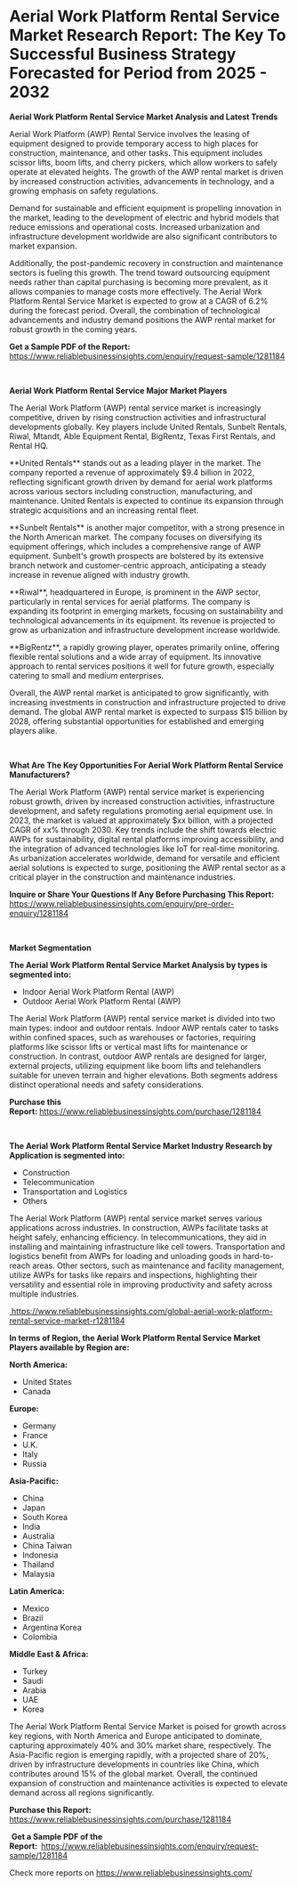 <p><h1>Aerial Work Platform Rental Service Market Research Report: The Key To Successful Business Strategy Forecasted for Period from 2025 - 2032</h1></p><p><strong>Aerial Work Platform Rental Service Market Analysis and Latest Trends</strong></p>
<p><p>Aerial Work Platform (AWP) Rental Service involves the leasing of equipment designed to provide temporary access to high places for construction, maintenance, and other tasks. This equipment includes scissor lifts, boom lifts, and cherry pickers, which allow workers to safely operate at elevated heights. The growth of the AWP rental market is driven by increased construction activities, advancements in technology, and a growing emphasis on safety regulations. </p><p>Demand for sustainable and efficient equipment is propelling innovation in the market, leading to the development of electric and hybrid models that reduce emissions and operational costs. Increased urbanization and infrastructure development worldwide are also significant contributors to market expansion. </p><p>Additionally, the post-pandemic recovery in construction and maintenance sectors is fueling this growth. The trend toward outsourcing equipment needs rather than capital purchasing is becoming more prevalent, as it allows companies to manage costs more effectively. The Aerial Work Platform Rental Service Market is expected to grow at a CAGR of 6.2% during the forecast period. Overall, the combination of technological advancements and industry demand positions the AWP rental market for robust growth in the coming years.</p></p>
<p><strong>Get a Sample PDF of the Report:&nbsp;</strong> <a href="https://www.reliablebusinessinsights.com/enquiry/request-sample/1281184?utm_campaign=3314&utm_medium=2&utm_source=Github&utm_content=ia&utm_term=24032025&utm_id=aerial-work-platform-rental-service">https://www.reliablebusinessinsights.com/enquiry/request-sample/1281184</a></p>
<p>&nbsp;</p>
<p><strong>Aerial Work Platform Rental Service Major Market Players</strong></p>
<p><p>The Aerial Work Platform (AWP) rental service market is increasingly competitive, driven by rising construction activities and infrastructural developments globally. Key players include United Rentals, Sunbelt Rentals, Riwal, Mtandt, Able Equipment Rental, BigRentz, Texas First Rentals, and Rental HQ.</p><p>**United Rentals** stands out as a leading player in the market. The company reported a revenue of approximately $9.4 billion in 2022, reflecting significant growth driven by demand for aerial work platforms across various sectors including construction, manufacturing, and maintenance. United Rentals is expected to continue its expansion through strategic acquisitions and an increasing rental fleet.</p><p>**Sunbelt Rentals** is another major competitor, with a strong presence in the North American market. The company focuses on diversifying its equipment offerings, which includes a comprehensive range of AWP equipment. Sunbelt's growth prospects are bolstered by its extensive branch network and customer-centric approach, anticipating a steady increase in revenue aligned with industry growth.</p><p>**Riwal**, headquartered in Europe, is prominent in the AWP sector, particularly in rental services for aerial platforms. The company is expanding its footprint in emerging markets, focusing on sustainability and technological advancements in its equipment. Its revenue is projected to grow as urbanization and infrastructure development increase worldwide.</p><p>**BigRentz**, a rapidly growing player, operates primarily online, offering flexible rental solutions and a wide array of equipment. Its innovative approach to rental services positions it well for future growth, especially catering to small and medium enterprises.</p><p>Overall, the AWP rental market is anticipated to grow significantly, with increasing investments in construction and infrastructure projected to drive demand. The global AWP rental market is expected to surpass $15 billion by 2028, offering substantial opportunities for established and emerging players alike.</p></p>
<p>&nbsp;</p>
<p><strong>What Are The Key Opportunities For Aerial Work Platform Rental Service Manufacturers?</strong></p>
<p><p>The Aerial Work Platform (AWP) rental service market is experiencing robust growth, driven by increased construction activities, infrastructure development, and safety regulations promoting aerial equipment use. In 2023, the market is valued at approximately $xx billion, with a projected CAGR of xx% through 2030. Key trends include the shift towards electric AWPs for sustainability, digital rental platforms improving accessibility, and the integration of advanced technologies like IoT for real-time monitoring. As urbanization accelerates worldwide, demand for versatile and efficient aerial solutions is expected to surge, positioning the AWP rental sector as a critical player in the construction and maintenance industries.</p></p>
<p><strong>Inquire or Share Your Questions If Any Before Purchasing This Report:</strong> <a href="https://www.reliablebusinessinsights.com/enquiry/pre-order-enquiry/1281184?utm_campaign=3314&utm_medium=2&utm_source=Github&utm_content=ia&utm_term=24032025&utm_id=aerial-work-platform-rental-service">https://www.reliablebusinessinsights.com/enquiry/pre-order-enquiry/1281184</a></p>
<p>&nbsp;</p>
<p><strong>Market Segmentation</strong></p>
<p><strong>The Aerial Work Platform Rental Service Market Analysis by types is segmented into:</strong></p>
<p><ul><li>Indoor Aerial Work Platform Rental (AWP)</li><li>Outdoor Aerial Work Platform Rental (AWP)</li></ul></p>
<p><p>The Aerial Work Platform (AWP) rental service market is divided into two main types: indoor and outdoor rentals. Indoor AWP rentals cater to tasks within confined spaces, such as warehouses or factories, requiring platforms like scissor lifts or vertical mast lifts for maintenance or construction. In contrast, outdoor AWP rentals are designed for larger, external projects, utilizing equipment like boom lifts and telehandlers suitable for uneven terrain and higher elevations. Both segments address distinct operational needs and safety considerations.</p></p>
<p><strong>Purchase this Report:&nbsp;</strong><a href="https://www.reliablebusinessinsights.com/purchase/1281184?utm_campaign=3314&utm_medium=2&utm_source=Github&utm_content=ia&utm_term=24032025&utm_id=aerial-work-platform-rental-service">https://www.reliablebusinessinsights.com/purchase/1281184</a></p>
<p>&nbsp;</p>
<p><strong>The Aerial Work Platform Rental Service Market Industry Research by Application is segmented into:</strong></p>
<p><ul><li>Construction</li><li>Telecommunication</li><li>Transportation and Logistics</li><li>Others</li></ul></p>
<p><p>The Aerial Work Platform (AWP) rental service market serves various applications across industries. In construction, AWPs facilitate tasks at height safely, enhancing efficiency. In telecommunications, they aid in installing and maintaining infrastructure like cell towers. Transportation and logistics benefit from AWPs for loading and unloading goods in hard-to-reach areas. Other sectors, such as maintenance and facility management, utilize AWPs for tasks like repairs and inspections, highlighting their versatility and essential role in improving productivity and safety across multiple industries.</p></p>
<p><a href="https://www.reliablebusinessinsights.com/global-aerial-work-platform-rental-service-market-r1281184?utm_campaign=3314&utm_medium=2&utm_source=Github&utm_content=ia&utm_term=24032025&utm_id=aerial-work-platform-rental-service">&nbsp;https://www.reliablebusinessinsights.com/global-aerial-work-platform-rental-service-market-r1281184</a></p>
<p><strong>In terms of Region, the Aerial Work Platform Rental Service Market Players available by Region are:</strong></p>
<p>
    <p> <strong> North America: </strong>
        <ul>
            <li>United States</li>
            <li>Canada</li>
        </ul>
        </p> 
    <p> <strong> Europe: </strong>
        <ul>
            <li>Germany</li>
            <li>France</li>
            <li>U.K.</li>
            <li>Italy</li>
            <li>Russia</li>
        </ul>
        </p> 
    <p> <strong> Asia-Pacific: </strong>
        <ul>
            <li>China</li>
            <li>Japan</li>
            <li>South Korea</li>
            <li>India</li>
            <li>Australia</li>
            <li>China Taiwan</li>
            <li>Indonesia</li>
            <li>Thailand</li>
            <li>Malaysia</li>
        </ul>
        </p> 
    <p> <strong> Latin America: </strong>
        <ul>
            <li>Mexico</li>
            <li>Brazil</li>
            <li>Argentina Korea</li>
            <li>Colombia</li>
        </ul>
        </p> 
    <p> <strong> Middle East & Africa: </strong>
        <ul>
            <li>Turkey</li>
            <li>Saudi</li>
            <li>Arabia</li>
            <li>UAE</li>
            <li>Korea</li>
        </ul>
    </p>
    </p>
<p><p>The Aerial Work Platform Rental Service Market is poised for growth across key regions, with North America and Europe anticipated to dominate, capturing approximately 40% and 30% market share, respectively. The Asia-Pacific region is emerging rapidly, with a projected share of 20%, driven by infrastructure developments in countries like China, which contributes around 15% of the global market. Overall, the continued expansion of construction and maintenance activities is expected to elevate demand across all regions significantly.</p></p>
<p><strong>Purchase this Report: </strong><a href="https://www.reliablebusinessinsights.com/purchase/1281184?utm_campaign=3314&utm_medium=2&utm_source=Github&utm_content=ia&utm_term=24032025&utm_id=aerial-work-platform-rental-service">https://www.reliablebusinessinsights.com/purchase/1281184</a></p>
<p>&nbsp;<strong>Get a Sample PDF of the Report:&nbsp;&nbsp;</strong><a href="https://www.reliablebusinessinsights.com/enquiry/request-sample/1281184?utm_campaign=3314&utm_medium=2&utm_source=Github&utm_content=ia&utm_term=24032025&utm_id=aerial-work-platform-rental-service">https://www.reliablebusinessinsights.com/enquiry/request-sample/1281184</a></p>
<p><strong></strong></p>
<p>Check more reports on <a href="https://www.reliablebusinessinsights.com/?utm_campaign=3314&utm_medium=2&utm_source=Github&utm_content=ia&utm_term=24032025&utm_id=aerial-work-platform-rental-service">https://www.reliablebusinessinsights.com/</a></p>